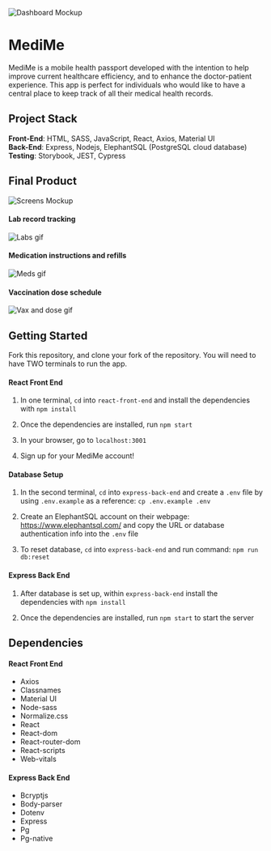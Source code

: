 ![Dashboard Mockup](https://github.com/charleenmperrier/MediMe/blob/master/docs/dashboard-mockup.png)

# MediMe

MediMe is a mobile health passport developed with the intention to help improve current healthcare efficiency, and to enhance the doctor-patient experience. This app is perfect for individuals who would like to have a central place to keep track of all their medical health records.

## Project Stack

**Front-End**: HTML, SASS, JavaScript, React, Axios, Material UI  
**Back-End**: Express, Nodejs, ElephantSQL (PostgreSQL cloud database)
**Testing**: Storybook, JEST, Cypress

## Final Product

![Screens Mockup](https://github.com/charleenmperrier/MediMe/blob/master/docs/screens-mockup.png)

#### Lab record tracking

![Labs gif](https://github.com/charleenmperrier/MediMe/blob/master/docs/medime-labs.gif)

#### Medication instructions and refills

![Meds gif](https://github.com/charleenmperrier/MediMe/blob/master/docs/medime-meds.gif)

#### Vaccination dose schedule

![Vax and dose gif](https://github.com/charleenmperrier/MediMe/blob/master/docs/medime-vax-dose.gif)

## Getting Started

Fork this repository, and clone your fork of the repository. You will need to have TWO terminals to run the app.

#### React Front End

1. In one terminal, `cd` into `react-front-end` and install the dependencies with `npm install`

2. Once the dependencies are installed, run `npm start`

3. In your browser, go to `localhost:3001`

4. Sign up for your MediMe account!

#### Database Setup

1. In the second terminal, `cd` into `express-back-end` and create a `.env` file by using `.env.example` as a reference: `cp .env.example .env`

2. Create an ElephantSQL account on their webpage: https://www.elephantsql.com/ and copy the URL or database authentication info into the `.env` file

3. To reset database, `cd` into `express-back-end` and run command: `npm run db:reset`

#### Express Back End

1. After database is set up, within `express-back-end` install the dependencies with `npm install`

2. Once the dependencies are installed, run `npm start` to start the server

## Dependencies

#### React Front End

- Axios
- Classnames
- Material UI
- Node-sass
- Normalize.css
- React
- React-dom
- React-router-dom
- React-scripts
- Web-vitals

#### Express Back End

- Bcryptjs
- Body-parser
- Dotenv
- Express
- Pg
- Pg-native
